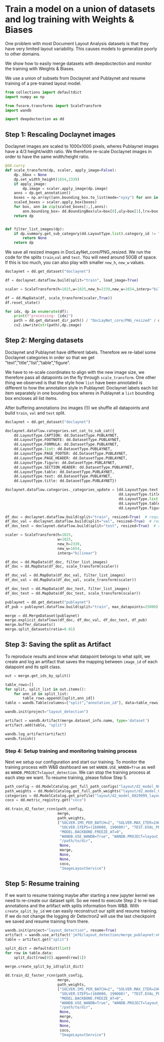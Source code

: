 # Train a model on a union of datasets and log training with Weights & Biases

One problem with most Document Layout Analysis datasets is that they have very limited layout variability. This causes models to generalize poorly to other domains. 

We show how to easily merge datasets with deepdoctection and monitor the training with Weights & Biases. 

We use a union of subsets from Doclaynet and Publaynet and resume training of a pre-trained layout model.


```python
from collections import defaultdict
import numpy as np

from fvcore.transforms import ScaleTransform
import wandb

import deepdoctection as dd
```

## Step 1: Rescaling Doclaynet images

Doclaynet images are scaled to 1000x1000 pixels, wheres Publaynet images have a 4/3 height/width ratio. We therefore re-scale Doclaynet images in order to have the same width/height ratio.  


```python
@dd.curry
def scale_transform(dp, scaler, apply_image=False):
    dp._bbox = None
    dp.set_width_height(1654,2339)
    if apply_image:
        dp.image = scaler.apply_image(dp.image)
    anns = dp.get_annotation()
    boxes = np.array([ann.bounding_box.to_list(mode="xyxy") for ann in anns])
    scaled_boxes = scaler.apply_box(boxes)
    for box, ann in zip(scaled_boxes[:,],anns):
        ann.bounding_box= dd.BoundingBox(ulx=box[0],uly=box[1],lrx=box[2],lry=box[3],absolute_coords=True)
    return dp


def filter_list_images(dp):
    if dp.summary.get_sub_category(dd.LayoutType.list).category_id != "0":
        return None
    return dp
```

We save all resized images in DocLayNet_core/PNG_resized. We run the code for the splits `train`,`val` and `test`. You will need around 50GB of space. If this is too much, you can also play with smaller `new_h`, `new_w` values.


```python
doclaynet = dd.get_dataset("doclaynet")

df = doclaynet.dataflow.build(split="train", load_image=True)

scaler = ScaleTransform(h=1025,w=1025,new_h=2339,new_w=1654,interp="bilinear")

df = dd.MapData(df, scale_transform(scaler,True))
df.reset_state()

for idx, dp in enumerate(df):
    print(f"processing: {idx}")
    path = dd.get_dataset_dir_path() / "DocLayNet_core/PNG_resized" / dp.file_name
    cv2.imwrite(str(path),dp.image)
```

## Step 2: Merging datasets

Doclaynet and Publaynet have different labels. Therefore we re-label some Doclaynet categories in order so that we
get "text","title","list","table","figure". 

We have to re-scale coordinates to align with the new image size, we therefore pass all datapoints on the fly 
through `scale_transform`. One other thing we observed is that the style how `list` have been annotated is different to
how the annotation style in Publaynet: Doclaynet labels each list item separately in one bounding box wheres in Publaynet a `list` bounding box encloses all list items.    
    
After buffering annotations (no images (!)) we shuffle all datapoints and build `train`, `val` and `test` split.

```python
doclaynet = dd.get_dataset("doclaynet")

doclaynet.dataflow.categories.set_cat_to_sub_cat({
    dd.LayoutType.CAPTION: dd.DatasetType.PUBLAYNET,
    dd.LayoutType.FOOTNOTE: dd.DatasetType.PUBLAYNET,
    dd.LayoutType.FORMULA: dd.DatasetType.PUBLAYNET,
    dd.LayoutType.list: dd.DatasetType.PUBLAYNET,
    dd.LayoutType.PAGE_FOOTER: dd.DatasetType.PUBLAYNET,
    dd.LayoutType.PAGE_HEADER: dd.DatasetType.PUBLAYNET,
    dd.LayoutType.figure: dd.DatasetType.PUBLAYNET,
    dd.LayoutType.SECTION_HEADER: dd.DatasetType.PUBLAYNET,
    dd.LayoutType.table: dd.DatasetType.PUBLAYNET,
    dd.LayoutType.text: dd.DatasetType.PUBLAYNET,
    dd.LayoutType.title: dd.DatasetType.PUBLAYNET})

doclaynet.dataflow.categories._categories_update = [dd.LayoutType.text,
                                                    dd.LayoutType.title,
                                                    dd.LayoutType.list,
                                                    dd.LayoutType.table,
                                                    dd.LayoutType.figure]

df_doc = doclaynet.dataflow.build(split="train", resized=True)  # requires to create resized images
df_doc_val = doclaynet.dataflow.build(split="val", resized=True)  # requires to create resized images
df_doc_test = doclaynet.dataflow.build(split="test", resized=True)  # requires to create resized images

scaler = ScaleTransform(h=1025,
                        w=1025,
                        new_h=2339,
                        new_w=1654,
                        interp="bilinear")

df_doc = dd.MapData(df_doc, filter_list_images)
df_doc = dd.MapData(df_doc, scale_transform(scaler))

df_doc_val = dd.MapData(df_doc_val, filter_list_images)
df_doc_val = dd.MapData(df_doc_val, scale_transform(scaler))

df_doc_test = dd.MapData(df_doc_test, filter_list_images)
df_doc_test = dd.MapData(df_doc_test, scale_transform(scaler))

publaynet = dd.get_dataset("publaynet")
df_pub = publaynet.dataflow.build(split="train", max_datapoints=25000)

merge = dd.MergeDataset(publaynet)
merge.explicit_dataflows(df_doc, df_doc_val, df_doc_test, df_pub)
merge.buffer_datasets()
merge.split_datasets(ratio=0.01) 
```

## Step 3: Saving the split as Artifact

To reproduce results and know what datapoint belongs to what split, we create and log an artifact that saves the mapping between `image_id` of each datapoint and its split class. 


```python
out = merge.get_ids_by_split()

table_rows=[]
for split, split_list in out.items():
    for ann_id in split_list:
        table_rows.append([split,ann_id])
table = wandb.Table(columns=["split","annotation_id"], data=table_rows)

wandb.init(project="layout_detection")

artifact = wandb.Artifact(merge.dataset_info.name, type='dataset')
artifact.add(table, "split")

wandb.log_artifact(artifact)
wandb.finish()
```

### Step 4: Setup training and monitoring training process

Next we setup our configuration and start our training. To monitor the training process with W&B dashboard 
we set `WANDB.USE_WANDB=True` as well as `WANDB.PROJECT=layout_detection`. We can stop the training process at each step we
want. To resume training, please follow Step 5.


```python
path_config = dd.ModelCatalog.get_full_path_configs("layout/d2_model_0829999_layout.pth")
path_weights = dd.ModelCatalog.get_full_path_weights("layout/d2_model_0829999_layout.pth")
categories = dd.ModelCatalog.get_profile("layout/d2_model_0829999_layout.pth").categories
coco = dd.metric_registry.get("coco")
```


```python
dd.train_d2_faster_rcnn(path_config,
                        merge,
                        path_weights,
                        ["SOLVER.IMS_PER_BATCH=2", "SOLVER.MAX_ITER=240000", "SOLVER.CHECKPOINT_PERIOD=4000",
                         "SOLVER.STEPS=(160000, 190000)", "TEST.EVAL_PERIOD=4000", 
                         "MODEL.BACKBONE.FREEZE_AT=0",
                         "WANDB.USE_WANDB=True", "WANDB.PROJECT=layout_detection"],
                         "/path/to/dir",
                         None,
                         merge,
                         None,
                         None,
                         coco,
                         "ImageLayoutService")
```

## Step 5: Resume training

If we want to resume training maybe after starting a new jupyter kernel we need to re-create our dataset split.
So we need to execute Step 2 to re-load annotations and the artifact with splits information from W&B. With 
`create_split_by_id` we can easily reconstruct our split and resume training. If we do not change the logging dir
Detectron2 will use the last checkpoint we saved and resume training from there. 


```python
wandb.init(project="layout_detection", resume=True)
artifact = wandb.use_artifact('jm76/layout_detection/merge_publaynet:v0', type='dataset')
table = artifact.get("split")

split_dict = defaultdict(list)
for row in table.data:
    split_dict[row[0]].append(row[1])
    
merge.create_split_by_id(split_dict)
```


```python
dd.train_d2_faster_rcnn(path_config,
                        merge,
                        path_weights,
                        ["SOLVER.IMS_PER_BATCH=2", "SOLVER.MAX_ITER=240000", "SOLVER.CHECKPOINT_PERIOD=4000",
                         "SOLVER.STEPS=(160000, 190000)", "TEST.EVAL_PERIOD=4000", 
                         "MODEL.BACKBONE.FREEZE_AT=0",
                         "WANDB.USE_WANDB=True", "WANDB.PROJECT=layout_detection"],
                         "/path/to/dir",
                         None,
                         merge,
                         None,
                         None,
                         coco,
                         "ImageLayoutService")
```
